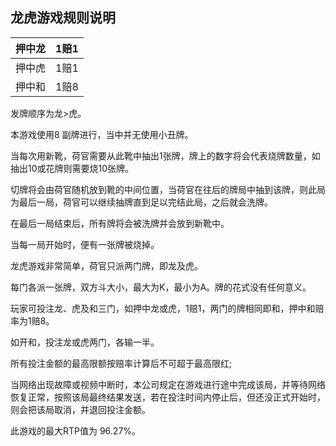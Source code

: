 ## 龙虎游戏规则说明

| 押中龙 | 1赔1 |
| ------ | ---- |
| 押中虎 | 1赔1 |
| 押中和 | 1赔8 |

发牌顺序为龙>虎。

本游戏使用8 副牌进行，当中并无使用小丑牌。

当每次用新靴，荷官需要从此靴中抽出1张牌，牌上的数字将会代表烧牌数量，如抽出10或花牌则需要烧10张牌。

切牌将会由荷官随机放到靴的中间位置，当荷官在往后的牌局中抽到该牌，则此局为最后一局，荷官可以继续抽牌直到足以完结此局，之后就会洗牌。

在最后一局结束后，所有牌将会被洗牌并会放到新靴中。

当每一局开始时，便有一张牌被烧掉。

龙虎游戏非常简单，荷官只派两门牌，即龙及虎。

每门各派一张牌，双方斗大小，最大为K，最小为A。牌的花式没有任何意义。

玩家可投注龙、虎及和三门，如押中龙或虎，1赔1，两门的牌相同即和，押中和赔率为1赔8。

如开和，投注龙或虎两门，各输一半。

所有投注金额的最高限额按赔率计算后不可超于最高限红;

当网络出现故障或视频中断时，本公司规定在游戏进行途中完成该局，并等待网络恢复正常，按照该局最终结果发送，若在投注时间内停止后，但还没正式开始时，则会把该局取消，并退回投注金额。

此游戏的最大RTP值为 96.27%。